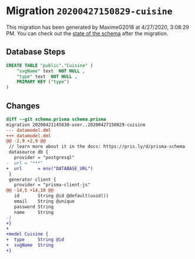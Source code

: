 # Migration `20200427150829-cuisine`

This migration has been generated by MaximeG2018 at 4/27/2020, 3:08:29 PM.
You can check out the [state of the schema](./schema.prisma) after the migration.

## Database Steps

```sql
CREATE TABLE "public"."Cuisine" (
    "svgName" text  NOT NULL ,
    "type" text  NOT NULL ,
    PRIMARY KEY ("type")
) 
```

## Changes

```diff
diff --git schema.prisma schema.prisma
migration 20200421145830-user..20200427150829-cuisine
--- datamodel.dml
+++ datamodel.dml
@@ -2,9 +2,9 @@
 // learn more about it in the docs: https://pris.ly/d/prisma-schema
 datasource db {
   provider = "postgresql"
-  url = "***"
+  url      = env("DATABASE_URL")
 }
 generator client {
   provider = "prisma-client-js"
@@ -14,5 +14,10 @@
   id       String @id @default(uuid())
   email    String @unique
   password String
   name     String
-}
+}
+
+model Cuisine {
+  type     String @id
+  svgName  String
+}
```



